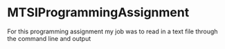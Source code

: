 # MTSIProgrammingAssignment
For this programming assignment my job was to read in a text file through the command line and output
